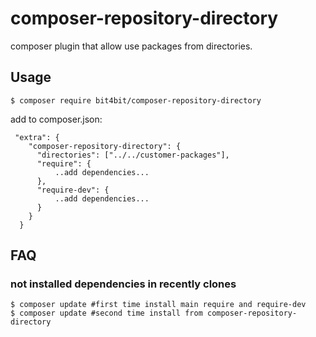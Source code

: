 # composer-repository-directory

composer plugin that allow use packages from directories.


## Usage

~~~
$ composer require bit4bit/composer-repository-directory
~~~

add to composer.json:

~~~
 "extra": {
    "composer-repository-directory": {
      "directories": ["../../customer-packages"],
      "require": {
          ..add dependencies...
      },
      "require-dev": {
          ..add dependencies...
      }
    }
  }
~~~

## FAQ

### not installed dependencies in recently clones

~~~
$ composer update #first time install main require and require-dev
$ composer update #second time install from composer-repository-directory
~~~
